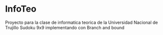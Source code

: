 # InfoTeo
Proyecto para la clase de informatica teorica de la Universidad Nacional de Trujillo
Sudoku 9x9 implementando con Branch and bound 
